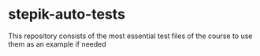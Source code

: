 # stepik-auto-tests

This repository consists of the most essential test files of the course to use them as an example if needed
